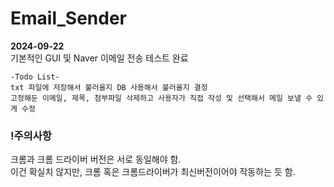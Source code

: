 # Email_Sender

**2024-09-22**  
기본적인 GUI 및 Naver 이메일 전송 테스트 완료


    -Todo List-  
    txt 파일에 저장해서 불러올지 DB 사용해서 불러올지 결정  
    고정해둔 이메일, 제목, 첨부파일 삭제하고 사용자가 직접 작성 및 선택해서 메일 보낼 수 있게 수정


### !주의사항  
크롬과 크롬 드라이버 버전은 서로 동일해야 함.  
이건 확실치 않지만, 크롬 혹은 크롬드라이버가 최신버전이어야 작동하는 듯 함.
